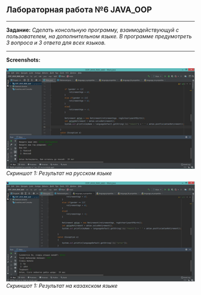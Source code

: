 ## Лабораторная работа №6 JAVA_OOP

---
__Задание:__ _Сделать консольную программу, взаимодействующуй с пользователем,
на дополнительном языке. В программе предумотреть 3 вопроса и 3 ответа для 
всех языков._

---

__Screenshots:__

![screenshot1](screenshot1.JPG)
_Скриншот 1: Результат на русском языке_

![screenshot1](screenshot2.JPG)
_Скриншот 1: Результат на казахском языке_